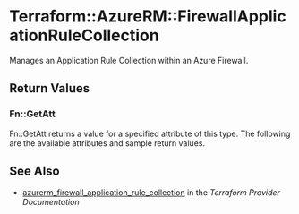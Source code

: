 # Terraform::AzureRM::FirewallApplicationRuleCollection

Manages an Application Rule Collection within an Azure Firewall.

## Return Values

### Fn::GetAtt

Fn::GetAtt returns a value for a specified attribute of this type. The following are the available attributes and sample return values.

## See Also

* [azurerm_firewall_application_rule_collection](https://www.terraform.io/docs/providers/azurerm/r/firewall_application_rule_collection.html) in the _Terraform Provider Documentation_